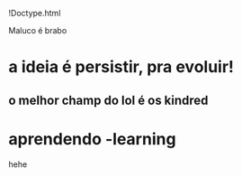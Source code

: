 !Doctype.html
<head> Maluco é brabo </head>
 
<body>
  <h1>a ideia é persistir, pra evoluir!</h1>
  <h2> o melhor champ do lol é os kindred <h2/>
</body>
 

# aprendendo -learning
hehe
